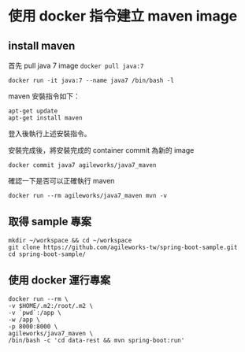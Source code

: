 使用 docker 指令建立 maven image
================================

install maven
-------------

首先 pull java 7 image `docker pull java:7`

```
docker run -it java:7 --name java7 /bin/bash -l
```

maven 安裝指令如下：

```
apt-get update
apt-get install maven
```

登入後執行上述安裝指令。

安裝完成後，將安裝完成的 container commit 為新的 image

```
docker commit java7 agileworks/java7_maven
```

確認一下是否可以正確執行 maven

```
docker run --rm agileworks/java7_maven mvn -v
```

取得 sample 專案
----------------

```
mkdir ~/workspace && cd ~/workspace
git clone https://github.com/agileworks-tw/spring-boot-sample.git
cd spring-boot-sample/
```

使用 docker 運行專案
--------------------

```
docker run --rm \
-v $HOME/.m2:/root/.m2 \
-v `pwd`:/app \
-w /app \
-p 8000:8000 \
agileworks/java7_maven \
/bin/bash -c 'cd data-rest && mvn spring-boot:run'
```
